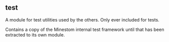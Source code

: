 ## test

A module for test utilities used by the others. Only ever included for tests.

Contains a copy of the Minestom internal test framework until that has been extracted to its own module.
